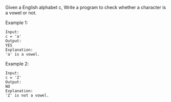 Given a English alphabet c, Write a program to check whether a character is a vowel or not.

 

Example 1:
```
Input:
c = 'a'
Output:
YES
Explanation:
'a' is a vowel.
```
 

Example 2:
```
Input:
c = 'Z'
Output:
NO
Explanation:
'Z' is not a vowel.
```
